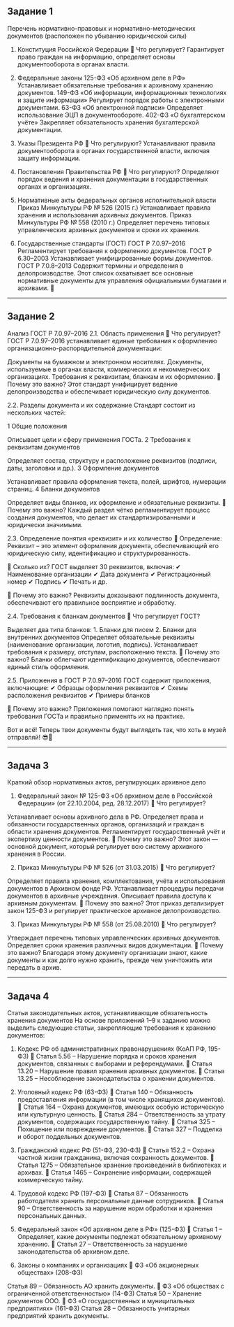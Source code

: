 ## Задание 1
Перечень нормативно-правовых и нормативно-методических документов
(расположен по убыванию юридической силы)

1. Конституция Российской Федерации
📌 Что регулирует?
Гарантирует право граждан на информацию, определяет основы документооборота в органах власти.

2. Федеральные законы
125-ФЗ «Об архивном деле в РФ»
Устанавливает обязательные требования к архивному хранению документов.
149-ФЗ «Об информации, информационных технологиях и защите информации»
Регулирует порядок работы с электронными документами.
63-ФЗ «Об электронной подписи»
Определяет использование ЭЦП в документообороте.
402-ФЗ «О бухгалтерском учёте»
Закрепляет обязательность хранения бухгалтерской документации.
3. Указы Президента РФ
📌 Что регулируют?
Устанавливают правила документооборота в органах государственной власти, включая защиту информации.

4. Постановления Правительства РФ
📌 Что регулируют?
Определяют порядок ведения и хранения документации в государственных органах и организациях.

5. Нормативные акты федеральных органов исполнительной власти
Приказ Минкультуры РФ № 526 (2015 г.)
Устанавливает правила хранения и использования архивных документов.
Приказ Минкультуры РФ № 558 (2010 г.)
Определяет перечень типовых управленческих архивных документов и сроки их хранения.
6. Государственные стандарты (ГОСТ)
ГОСТ Р 7.0.97–2016
Регламентирует требования к оформлению документов.
ГОСТ Р 6.30–2003
Устанавливает унифицированные формы документов.
ГОСТ Р 7.0.8–2013
Содержит термины и определения в делопроизводстве.
Этот список охватывает все основные нормативные документы для управления официальными бумагами и архивами. 🚀

---

## Задание 2

Анализ ГОСТ Р 7.0.97–2016
2.1. Область применения
📌 Что регулирует?
ГОСТ Р 7.0.97–2016 устанавливает единые требования к оформлению организационно-распорядительной документации:

Документы на бумажном и электронном носителях.
Документы, используемые в органах власти, коммерческих и некоммерческих организациях.
Требования к реквизитам, бланкам и их оформлению.
📌 Почему это важно?
Этот стандарт унифицирует ведение делопроизводства и обеспечивает юридическую силу документов.

2.2. Разделы документа и их содержание
Стандарт состоит из нескольких частей:

1️ Общие положения

Описывает цели и сферу применения ГОСТа.
2️ Требования к реквизитам документов

Определяет состав, структуру и расположение реквизитов (подписи, даты, заголовки и др.).
3️ Оформление документов

Устанавливает правила оформления текста, полей, шрифтов, нумерации страниц.
4️ Бланки документов

Определяет виды бланков, их оформление и обязательные реквизиты.
📌 Почему это важно?
Каждый раздел чётко регламентирует процесс создания документов, что делает их стандартизированными и юридически значимыми.

2.3. Определение понятия «реквизит» и их количество
📌 Определение:
Реквизит – это элемент оформления документа, обеспечивающий его юридическую силу, идентификацию и структурированность.

📌 Сколько их?
ГОСТ выделяет 30 реквизитов, включая:
✔ Наименование организации
✔ Дата документа
✔ Регистрационный номер
✔ Подпись
✔ Печать и др.

📌 Почему это важно?
Реквизиты доказывают подлинность документа, обеспечивают его правильное восприятие и обработку.

2.4. Требования к бланкам документов
📌 Что регулирует ГОСТ?

Выделяет два типа бланков:
1️. Бланки для писем
2️. Бланки для внутренних документов
Определяет обязательные реквизиты (наименование организации, логотип, подпись).
Устанавливает требования к размеру, отступам, расположению текста.
📌 Почему это важно?
Бланки облегчают идентификацию документов, обеспечивают единый стиль оформления.

2.5. Приложения в ГОСТ Р 7.0.97–2016
ГОСТ содержит приложения, включающие:
✔ Образцы оформления реквизитов
✔ Схемы расположения реквизитов
✔ Примеры бланков

📌 Почему это важно?
Приложения помогают наглядно понять требования ГОСТа и правильно применять их на практике.

Вот и всё! Теперь твои документы будут выглядеть так, что хоть в музей отправляй! 😎📄

---

## Задача 3

Краткий обзор нормативных актов, регулирующих архивное дело
1. Федеральный закон № 125-ФЗ «Об архивном деле в Российской Федерации» (от 22.10.2004, ред. 28.12.2017)
📌 Что регулирует?

Устанавливает основы архивного дела в РФ.
Определяет права и обязанности государственных органов, организаций и граждан в области хранения документов.
Регламентирует государственный учёт и экспертизу ценности документов.
📌 Почему это важно?
Этот закон — основной документ, который регулирует всю систему архивного хранения в России.

2. Приказ Минкультуры РФ № 526 (от 31.03.2015)
📌 Что регулирует?

Определяет правила хранения, комплектования, учёта и использования документов в Архивном фонде РФ.
Устанавливает процедуры передачи документов в архивные учреждения.
Описывает правила доступа к архивным документам.
📌 Почему это важно?
Этот приказ детализирует закон 125-ФЗ и регулирует практическое архивное делопроизводство.

3. Приказ Минкультуры РФ № 558 (от 25.08.2010)
📌 Что регулирует?

Утверждает перечень типовых управленческих архивных документов.
Определяет сроки хранения различных видов документации.
📌 Почему это важно?
Благодаря этому документу организации знают, какие документы и как долго нужно хранить, прежде чем уничтожить или передать в архив.

---

## Задача 4

Статьи законодательных актов, устанавливающие обязательность хранения документов
На основе приложений 1–9 к заданию можно выделить следующие статьи, закрепляющие требования к хранению документов:

1. Кодекс РФ об административных правонарушениях (КоАП РФ, 195-ФЗ)
📌 Статья 5.56 – Нарушение порядка и сроков хранения документов, связанных с выборами и референдумами.
📌 Статья 13.20 – Нарушение правил хранения архивных документов.
📌 Статья 13.25 – Несоблюдение законодательства о хранении документов.

2. Уголовный кодекс РФ (63-ФЗ)
📌 Статья 140 – Обязанность предоставления информации (в том числе хранящихся документов).
📌 Статья 164 – Охрана документов, имеющих особую историческую или культурную ценность.
📌 Статья 284 – Ответственность за утрату документов, содержащих государственную тайну.
📌 Статья 325 – Похищение или повреждение документов.
📌 Статья 327 – Подделка и оборот поддельных документов.

3. Гражданский кодекс РФ (51-ФЗ, 230-ФЗ)
📌 Статья 152.2 – Охрана частной жизни гражданина, включая сохранность документов.
📌 Статья 1275 – Обязательное хранение произведений в библиотеках и архивах.
📌 Статья 1465 – Сохранение информации, содержащей коммерческую тайну.

4. Трудовой кодекс РФ (197-ФЗ)
📌 Статья 87 – Обязанность работодателя хранить персональные данные сотрудников.
📌 Статья 90 – Ответственность за нарушение норм обработки и хранения персональных данных.

5. Федеральный закон «Об архивном деле в РФ» (125-ФЗ)
📌 Статья 1 – Определяет, какие документы подлежат обязательному архивному хранению.
📌 Статья 27 – Ответственность за нарушение законодательства об архивном деле.

6. Законы о компаниях и организациях
📌 ФЗ «Об акционерных обществах» (208-ФЗ)

Статья 89 – Обязанность АО хранить документы.
📌 ФЗ «Об обществах с ограниченной ответственностью» (14-ФЗ)
Статья 50 – Хранение документов ООО.
📌 ФЗ «О государственных и муниципальных предприятиях» (161-ФЗ)
Статья 28 – Обязанность унитарных предприятий хранить документы.
